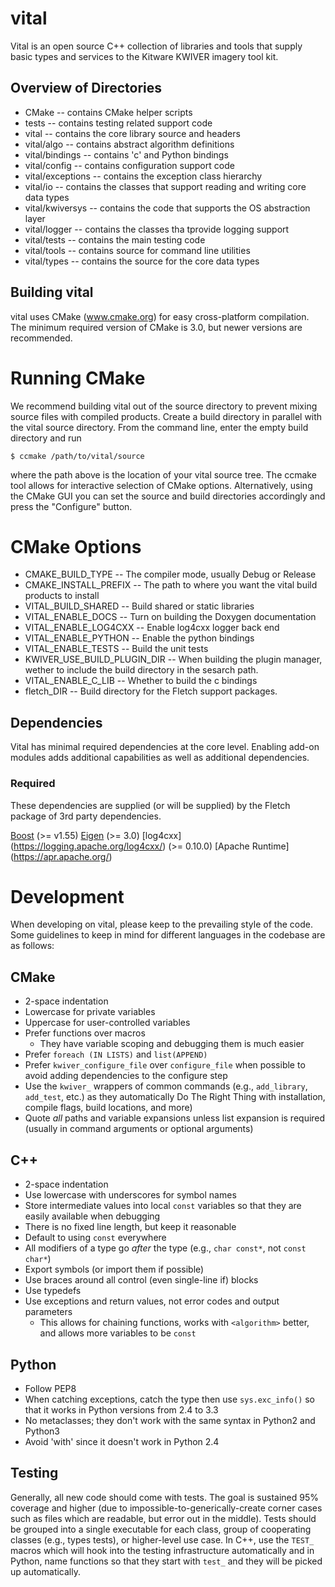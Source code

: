 # vital #

Vital is an open source C++ collection of libraries and tools that supply basic types and services to the Kitware KWIVER imagery tool kit.

## Overview of Directories ##


* CMake -- contains CMake helper scripts
* tests -- contains testing related support code
* vital -- contains the core library source and headers
* vital/algo -- contains abstract algorithm definitions
* vital/bindings -- contains 'c' and Python bindings
* vital/config -- contains configuration support code
* vital/exceptions -- contains the exception class hierarchy
* vital/io -- contains the classes that support reading and writing core data types
* vital/kwiversys -- contains the code that supports the OS abstraction layer
* vital/logger -- contains the classes tha tprovide logging support
* vital/tests -- contains the main testing code
* vital/tools -- contains source for command line utilities
* vital/types -- contains the source for the core data types

## Building vital ##

vital uses CMake (www.cmake.org) for easy cross-platform compilation. The minimum required version of CMake is 3.0, but newer versions are recommended.

# Running CMake #

We recommend building vital out of the source directory to prevent mixing source files with compiled products.  Create a build directory in parallel with the vital source directory.  From the command line, enter the empty build directory and run

    $ ccmake /path/to/vital/source

where the path above is the location of your vital source tree.  The ccmake tool allows for interactive selection of CMake options.  Alternatively, using the CMake GUI you can set the source and build directories accordingly and press the "Configure" button.


# CMake Options #

* CMAKE_BUILD_TYPE -- The compiler mode, usually Debug or Release
* CMAKE_INSTALL_PREFIX -- The path to where you want the vital build products to install
* VITAL_BUILD_SHARED -- Build shared or static libraries
* VITAL_ENABLE_DOCS -- Turn on building the Doxygen documentation
* VITAL_ENABLE_LOG4CXX -- Enable log4cxx logger back end
* VITAL_ENABLE_PYTHON -- Enable the python bindings
* VITAL_ENABLE_TESTS -- Build the unit tests
* KWIVER_USE_BUILD_PLUGIN_DIR -- When building the plugin manager, wether to include the build directory in the sesarch path.
* VITAL_ENABLE_C_LIB -- Whether to build the c bindings
* fletch_DIR -- Build directory for the Fletch support packages.

## Dependencies ##

Vital has minimal required dependencies at the core level.  Enabling add-on
modules adds additional capabilities as well as additional dependencies.

### Required ##

These dependencies are supplied (or will be supplied) by the Fletch package of 3rd party dependencies.

[Boost](http://www.boost.org/) (>= v1.55)
[Eigen](http://eigen.tuxfamily.org/) (>= 3.0)
[log4cxx] (https://logging.apache.org/log4cxx/) (>= 0.10.0)
[Apache Runtime] (https://apr.apache.org/)

Development
===========

When developing on vital, please keep to the prevailing style of the code.
Some guidelines to keep in mind for different languages in the codebase are as
follows:

CMake
-----

  * 2-space indentation
  * Lowercase for private variables
  * Uppercase for user-controlled variables
  * Prefer functions over macros
    - They have variable scoping and debugging them is much easier
  * Prefer ``foreach (IN LISTS)`` and ``list(APPEND)``
  * Prefer ``kwiver_configure_file`` over ``configure_file`` when possible to
    avoid adding dependencies to the configure step
  * Use the ``kwiver_`` wrappers of common commands (e.g., ``add_library``,
    ``add_test``, etc.) as they automatically Do The Right Thing with
    installation, compile flags, build locations, and more)
  * Quote *all* paths and variable expansions unless list expansion is required
    (usually in command arguments or optional arguments)

C++
---

  * 2-space indentation
  * Use lowercase with underscores for symbol names
  * Store intermediate values into local ``const`` variables so that they are
    easily available when debugging
  * There is no fixed line length, but keep it reasonable
  * Default to using ``const`` everywhere
  * All modifiers of a type go *after* the type (e.g., ``char const*``, not
    ``const char*``)
  * Export symbols (or import them if possible)
  * Use braces around all control (even single-line if) blocks
  * Use typedefs
  * Use exceptions and return values, not error codes and output parameters
    - This allows for chaining functions, works with ``<algorithm>`` better,
      and allows more variables to be ``const``

Python
------

  * Follow PEP8
  * When catching exceptions, catch the type then use ``sys.exc_info()`` so
    that it works in Python versions from 2.4 to 3.3
  * No metaclasses; they don't work with the same syntax in Python2 and Python3
  * Avoid 'with' since it doesn't work in Python 2.4

Testing
-------

Generally, all new code should come with tests. The goal is sustained
95% coverage and higher (due to impossible-to-generically-create
corner cases such as files which are readable, but error out in the
middle). Tests should be grouped into a single executable for each
class, group of cooperating classes (e.g., types tests), or
higher-level use case. In C++, use the ``TEST_`` macros which will
hook into the testing infrastructure automatically and in Python, name
functions so that they start with ``test_`` and they will be picked up
automatically.
